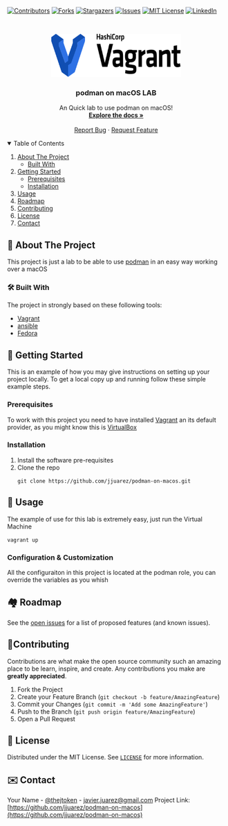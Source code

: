 [![Contributors][contributors-shield]][contributors-url]
[![Forks][forks-shield]][forks-url]
[![Stargazers][stars-shield]][stars-url]
[![Issues][issues-shield]][issues-url]
[![MIT License][license-shield]][license-url]
[![LinkedIn][linkedin-shield]][linkedin-url]

<br />

<p align="center">
  <a href="https://github.com/jjuarez/podman-on-macos">
    <img src="docs/images/vagrant-logo-hashicorp.svg" alt="Vagrant Logo" width="300" height="100">
  </a>

  <h3 align="center">podman on macOS LAB</h3>

  <p align="center">
    An Quick lab to use podman on macOS!
    <br />
    <a href="https://github.com/jjuarez/podman-on-macos/docs"><strong>Explore the docs »</strong></a>
    <br />
    <br />
    <a href="https://github.com/jjuarez/podman-on-macos/issues">Report Bug</a>
    ·
    <a href="https://github.com/jjuarez/podman-on-macos/issues">Request Feature</a>
  </p>
</p>

<details open="open">
  <summary>Table of Contents</summary>
  <ol>
    <li>
      <a href="#about-the-project">About The Project</a>
      <ul>
        <li><a href="#built-with">Built With</a></li>
      </ul>
    </li>
    <li>
      <a href="#getting-started">Getting Started</a>
      <ul>
        <li><a href="#prerequisites">Prerequisites</a></li>
        <li><a href="#installation">Installation</a></li>
      </ul>
    </li>
    <li><a href="#usage">Usage</a></li>
    <li><a href="#roadmap">Roadmap</a></li>
    <li><a href="#contributing">Contributing</a></li>
    <li><a href="#license">License</a></li>
    <li><a href="#contact">Contact</a></li>
  </ol>
</details>

## 📘 About The Project

This project is just a lab to be able to use [podman](https://podman.io/) in an easy way working over a macOS


### 🛠 Built With

The project in strongly based on these following tools:

  * [Vagrant](https://www.vagrantup.com)
  * [ansible](https://www.ansible.com/)
  * [Fedora](https://getfedora.org/)


## 🛫 Getting Started

This is an example of how you may give instructions on setting up your project locally.
To get a local copy up and running follow these simple example steps.


### Prerequisites

To work with this project you need to have installed [Vagrant](https://vagrantup.com) an its default provider, as you might know this is [VirtualBox](https://www.virtualbox.org/) 


### Installation

  1. Install the software pre-requisites
  2. Clone the repo
     ```shell
     git clone https://github.com/jjuarez/podman-on-macos.git
     ```
     
## 🔌 Usage

The example of use for this lab is extremely easy, just run the Virtual Machine
  ```shell
  vagrant up
  ```
### Configuration & Customization

All the configuraiton in this project is located at the podman role, you can override the variables as you whish


## 🏘 Roadmap

See the [open issues](https://github.com/jjuarez/podman-on-macos/issues) for a list of proposed features (and known issues).


## 🥼Contributing

Contributions are what make the open source community such an amazing place to be learn, inspire, and create. Any contributions you make are **greatly appreciated**.

  1. Fork the Project
  2. Create your Feature Branch (`git checkout -b feature/AmazingFeature`)
  3. Commit your Changes (`git commit -m 'Add some AmazingFeature'`)
  4. Push to the Branch (`git push origin feature/AmazingFeature`)
  5. Open a Pull Request


## 🔖 License

Distributed under the MIT License. See [`LICENSE`](./LICENSE.txt) for more information.


## ✉️ Contact

Your Name - [@thejtoken](https://twitter.com/thejtoken) - javier.juarez@gmail.com
Project Link: [https://github.com/jjuarez/podman-on-macos](https://github.com/jjuarez/podman-on-macos)


[contributors-shield]: https://img.shields.io/github/contributors/jjuarez/podman-on-macos.svg?style=for-the-badge
[contributors-url]: https://github.com/jjuarez/podman-on-macos/graphs/contributors
[forks-shield]: https://img.shields.io/github/forks/jjuarez/podman-on-macos.svg?style=for-the-badge
[forks-url]: https://github.com/jjuarez/podman-on-macos/network/members
[stars-shield]: https://img.shields.io/github/stars/jjuarez/podman-on-macos.svg?style=for-the-badge
[stars-url]: https://github.com/jjuarez/podman-on-macos/stargazers
[issues-shield]: https://img.shields.io/github/issues/jjuarez/podman-on-macos.svg?style=for-the-badge
[issues-url]: https://github.com/jjuarez/podman-on-macos/issues
[license-shield]: https://img.shields.io/github/license/jjuarez/vagrant-ansible.lab.svg?style=for-the-badge
[license-url]: https://github.com/jjuarez/podman-on-macos/blob/master/LICENSE.txt
[linkedin-shield]: https://img.shields.io/badge/-LinkedIn-black.svg?style=for-the-badge&logo=linkedin&colorB=555
[linkedin-url]: https://www.linkedin.com/in/javierjuarez/
[product-screenshot]: docs/images/screenshot.png

